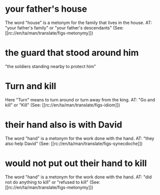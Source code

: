 # your father's house

The word "house" is a metonym for the family that lives in the house. AT: "your father's family" or "your father's descendants" (See: [[rc://en/ta/man/translate/figs-metonymy]])

# the guard that stood around him

"the soldiers standing nearby to protect him"

# Turn and kill

Here "Turn" means to turn around or turn away from the king. AT: "Go and kill" or "Kill" (See: [[rc://en/ta/man/translate/figs-idiom]])

# their hand also is with David

The word "hand" is a metonym for the work done with the hand. AT: "they also help David" (See: [[rc://en/ta/man/translate/figs-synecdoche]])

# would not put out their hand to kill

The word "hand" is a metonym for the work done with the hand. AT: "did not do anything to kill" or "refused to kill" (See: [[rc://en/ta/man/translate/figs-metonymy]])